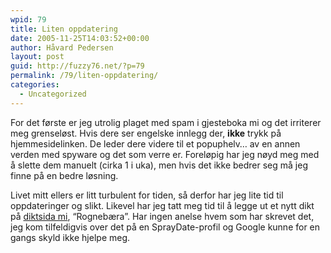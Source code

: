 ```yaml
---
wpid: 79
title: Liten oppdatering
date: 2005-11-25T14:03:52+00:00
author: Håvard Pedersen
layout: post
guid: http://fuzzy76.net/?p=79
permalink: /79/liten-oppdatering/
categories:
  - Uncategorized
---
```

For det første er jeg utrolig plaget med spam i gjesteboka mi og det irriterer meg grenseløst. Hvis dere ser engelske innlegg der, **ikke** trykk på hjemmesidelinken. De leder dere videre til et popuphelv&#8230; av en annen verden med spyware og det som verre er. Foreløpig har jeg nøyd meg med å slette dem manuelt (cirka 1 i uka), men hvis det ikke bedrer seg må jeg finne på en bedre løsning.

Livet mitt ellers er litt turbulent for tiden, så derfor har jeg lite tid til oppdateringer og slikt. Likevel har jeg tatt meg tid til å legge ut et nytt dikt på [diktsida mi](index.php?s=content&p=art_lyrics_dikt), &#8220;Rognebæra&#8221;. Har ingen anelse hvem som har skrevet det, jeg kom tilfeldigvis over det på en SprayDate-profil og Google kunne for en gangs skyld ikke hjelpe meg.
